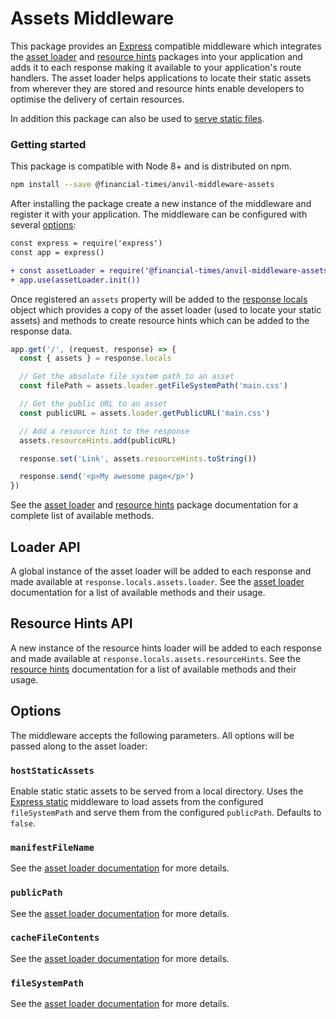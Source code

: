 # Assets Middleware

This package provides an [Express] compatible middleware which integrates the [asset loader] and [resource hints] packages into your application and adds it to each response making it available to your application's route handlers. The asset loader helps applications to locate their static assets from wherever they are stored and resource hints enable developers to optimise the delivery of certain resources.

In addition this package can also be used to [serve static files].

[Express]: https://expressjs.com/
[asset loader]: https://github.com/Financial-Times/anvil/tree/master/packages/dotcom-server-asset-loader
[resource hints]: https://github.com/Financial-Times/anvil/tree/master/packages/dotcom-server-resource-hints
[serve static files]: https://expressjs.com/en/starter/static-files.html


### Getting started

This package is compatible with Node 8+ and is distributed on npm.

```sh
npm install --save @financial-times/anvil-middleware-assets
```

After installing the package create a new instance of the middleware and register it with your application. The middleware can be configured with several [options](#options):

```diff
const express = require('express')
const app = express()

+ const assetLoader = require('@financial-times/anvil-middleware-assets')
+ app.use(assetLoader.init())
```

Once registered an `assets` property will be added to the [response locals] object which provides a copy of the asset loader (used to locate your static assets) and methods to create resource hints which can be added to the response data.

```js
app.get('/', (request, response) => {
  const { assets } = response.locals

  // Get the absolute file system path to an asset
  const filePath = assets.loader.getFileSystemPath('main.css')

  // Get the public URL to an asset
  const publicURL = assets.loader.getPublicURL('main.css')

  // Add a resource hint to the response
  assets.resourceHints.add(publicURL)

  response.set('Link', assets.resourceHints.toString())

  response.send('<p>My awesome page</p>')
})
```

See the [asset loader] and [resource hints] package documentation for a complete list of available methods.

[response locals]: https://expressjs.com/en/api.html#res.locals


## Loader API

A global instance of the asset loader will be added to each response and made available at `response.locals.assets.loader`. See the [asset loader] documentation for a list of available methods and their usage.


## Resource Hints API

A new instance of the resource hints loader will be added to each response and made available at `response.locals.assets.resourceHints`. See the [resource hints] documentation for a list of available methods and their usage.


## Options

The middleware accepts the following parameters. All options will be passed along to the asset loader:

### `hostStaticAssets`

Enable static static assets to be served from a local directory. Uses the [Express static] middleware to load assets from the configured `fileSystemPath` and serve them from the configured `publicPath`. Defaults to `false`.

[Express static]: https://expressjs.com/en/starter/static-files.html

### `manifestFileName`

See the [asset loader documentation] for more details.

### `publicPath`

See the [asset loader documentation] for more details.

### `cacheFileContents`

See the [asset loader documentation] for more details.

### `fileSystemPath`

See the [asset loader documentation] for more details.

[asset loader documentation]: https://github.com/Financial-Times/anvil/tree/master/packages/dotcom-server-asset-loader#options

